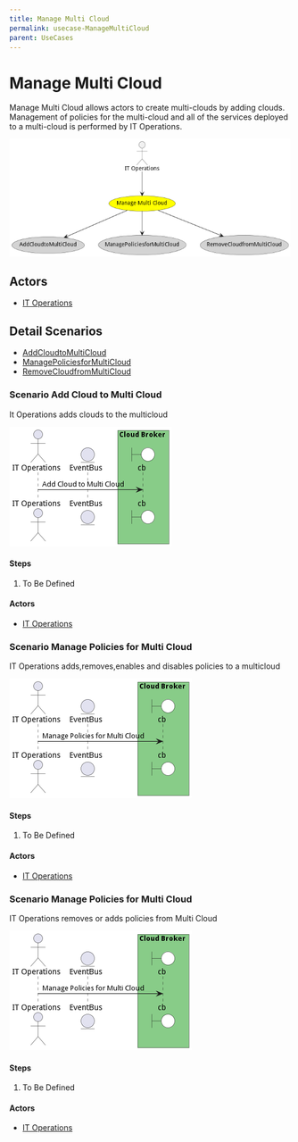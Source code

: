 ```yaml
---
title: Manage Multi Cloud
permalink: usecase-ManageMultiCloud
parent: UseCases
---
```

# Manage Multi Cloud

Manage Multi Cloud allows actors to create multi-clouds by adding clouds. Management of policies for the multi-cloud and all of the services deployed to a multi-cloud is performed by IT Operations.

![Activities Diagram](./Activities.png)

## Actors

* [IT Operations](actor-itops)











## Detail Scenarios

* [AddCloudtoMultiCloud](#scenario-AddCloudtoMultiCloud)
* [ManagePoliciesforMultiCloud](#scenario-ManagePoliciesforMultiCloud)
* [RemoveCloudfromMultiCloud](#scenario-RemoveCloudfromMultiCloud)



### Scenario Add Cloud to Multi Cloud

It Operations adds clouds to the multicloud

![Scenario AddCloudtoMultiCloud](./AddCloudtoMultiCloud.png)

#### Steps
1. To Be Defined

#### Actors

* [IT Operations](actor-itops)



### Scenario Manage Policies for Multi Cloud

IT Operations adds,removes,enables and disables policies to a multicloud

![Scenario ManagePoliciesforMultiCloud](./ManagePoliciesforMultiCloud.png)

#### Steps
1. To Be Defined

#### Actors

* [IT Operations](actor-itops)



### Scenario Manage Policies for Multi Cloud

IT Operations removes or adds policies from Multi Cloud

![Scenario ManagePoliciesforMultiCloud](./ManagePoliciesforMultiCloud.png)

#### Steps
1. To Be Defined

#### Actors

* [IT Operations](actor-itops)




